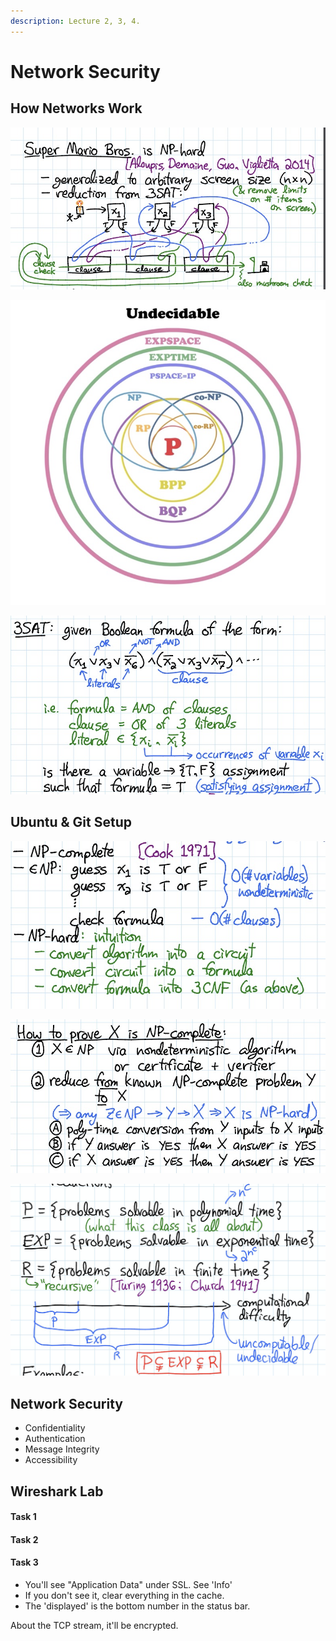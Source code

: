 ```yaml
---
description: Lecture 2, 3, 4.
---
```


# Network Security

## How Networks Work

![](<../../../.gitbook/assets/image (100).png>)

![](<../../../.gitbook/assets/image (110).png>)

![](<../../../.gitbook/assets/image (97).png>)

## Ubuntu & Git Setup

![](<../../../.gitbook/assets/image (98).png>)



![](<../../../.gitbook/assets/image (96).png>)

![](<../../../.gitbook/assets/image (103).png>)

## Network Security

* Confidentiality
* Authentication
* Message Integrity
* Accessibility

## Wireshark Lab

#### Task 1

#### Task 2

#### Task 3

* You'll see "Application Data" under SSL. See 'Info'
* If you don't see it, clear everything in the cache.
* The 'displayed' is the bottom number in the status bar.

About the TCP stream, it'll be encrypted.


